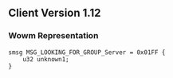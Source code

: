 ## Client Version 1.12

### Wowm Representation
```rust,ignore
smsg MSG_LOOKING_FOR_GROUP_Server = 0x01FF {
    u32 unknown1;    
}

```
